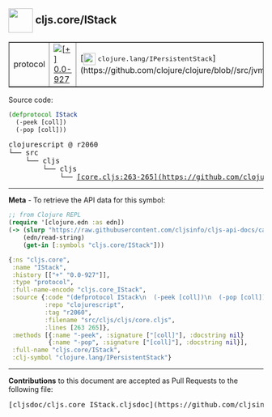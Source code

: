 ## <img width="48px" valign="middle" src="http://i.imgur.com/Hi20huC.png"> cljs.core/IStack

 <table border="1">
<tr>

<td>protocol</td>
<td><a href="https://github.com/cljsinfo/cljs-api-docs/tree/0.0-927"><img valign="middle" alt="[+] 0.0-927" src="https://img.shields.io/badge/+-0.0--927-lightgrey.svg"></a> </td>
<td>
[<img height="24px" valign="middle" src="http://i.imgur.com/1GjPKvB.png"> <samp>clojure.lang/IPersistentStack</samp>](https://github.com/clojure/clojure/blob//src/jvm/clojure/lang/IPersistentStack.java)
</td>
</tr>
</table>






Source code:

```clj
(defprotocol IStack
  (-peek [coll])
  (-pop [coll]))
```

 <pre>
clojurescript @ r2060
└── src
    └── cljs
        └── cljs
            └── <ins>[core.cljs:263-265](https://github.com/clojure/clojurescript/blob/r2060/src/cljs/cljs/core.cljs#L263-L265)</ins>
</pre>


---

__Meta__ - To retrieve the API data for this symbol:

```clj
;; from Clojure REPL
(require '[clojure.edn :as edn])
(-> (slurp "https://raw.githubusercontent.com/cljsinfo/cljs-api-docs/catalog/cljs-api.edn")
    (edn/read-string)
    (get-in [:symbols "cljs.core/IStack"]))
```

```clj
{:ns "cljs.core",
 :name "IStack",
 :history [["+" "0.0-927"]],
 :type "protocol",
 :full-name-encode "cljs.core_IStack",
 :source {:code "(defprotocol IStack\n  (-peek [coll])\n  (-pop [coll]))",
          :repo "clojurescript",
          :tag "r2060",
          :filename "src/cljs/cljs/core.cljs",
          :lines [263 265]},
 :methods [{:name "-peek", :signature ["[coll]"], :docstring nil}
           {:name "-pop", :signature ["[coll]"], :docstring nil}],
 :full-name "cljs.core/IStack",
 :clj-symbol "clojure.lang/IPersistentStack"}

```

---

__Contributions__ to this document are accepted as Pull Requests to the following file:

 <pre>
[cljsdoc/cljs.core_IStack.cljsdoc](https://github.com/cljsinfo/cljs-api-docs/blob/master/cljsdoc/cljs.core_IStack.cljsdoc)
</pre>

